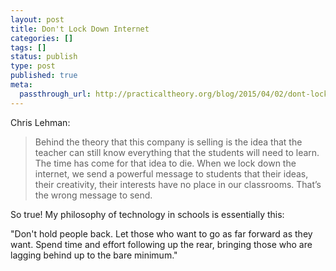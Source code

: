 ```yaml
---
layout: post
title: Don't Lock Down Internet
categories: []
tags: []
status: publish
type: post
published: true
meta:
  passthrough_url: http://practicaltheory.org/blog/2015/04/02/dont-lock-it-down/
---
```


Chris Lehman:


>Behind the theory that this company is selling is the idea that the teacher can still know everything that the students will need to learn. The time has come for that idea to die. When we lock down the internet, we send a powerful message to students that their ideas, their creativity, their interests have no place in our classrooms. That’s the wrong message to send.



So true! My philosophy of technology in schools is essentially this:


"Don't hold people back. Let those who want to go as far forward as they want. Spend time and effort following up the rear, bringing those who are lagging behind up to the bare minimum."
